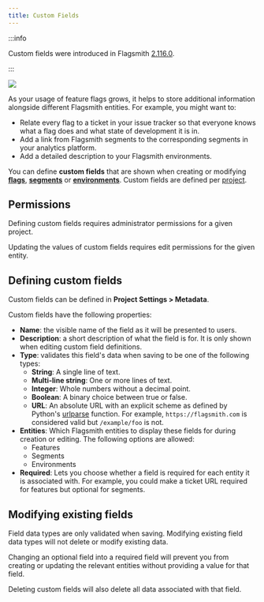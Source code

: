 ```yaml
---
title: Custom Fields
---
```


:::info

Custom fields were introduced in Flagsmith [2.116.0](https://github.com/Flagsmith/flagsmith/releases/tag/v2.116.0).

:::

![](/img/metadata/metadata-example.png)

As your usage of feature flags grows, it helps to store additional information alongside different Flagsmith entities.
For example, you might want to:

- Relate every flag to a ticket in your issue tracker so that everyone knows what a flag does and what state of
  development it is in.
- Add a link from Flagsmith segments to the corresponding segments in your analytics platform.
- Add a detailed description to your Flagsmith environments.

You can define **custom fields** that are shown when creating or modifying
[**flags**](/basic-features/managing-features.md), [**segments**](/basic-features/segments.md) or
[**environments**](/basic-features/overview.md#environments). Custom fields are defined per
[project](/basic-features/overview.md#projects).

## Permissions

Defining custom fields requires administrator permissions for a given project.

Updating the values of custom fields requires edit permissions for the given entity.

## Defining custom fields

Custom fields can be defined in **Project Settings > Metadata**.

Custom fields have the following properties:

- **Name**: the visible name of the field as it will be presented to users.
- **Description**: a short description of what the field is for. It is only shown when editing custom field definitions.
- **Type**: validates this field's data when saving to be one of the following types:
  - **String**: A single line of text.
  - **Multi-line string**: One or more lines of text.
  - **Integer**: Whole numbers without a decimal point.
  - **Boolean**: A binary choice between true or false.
  - **URL**: An absolute URL with an explicit scheme as defined by Python's
    [urlparse](https://docs.python.org/3/library/urllib.parse.html#urllib.parse.urlparse) function. For example,
    `https://flagsmith.com` is considered valid but `/example/foo` is not.
- **Entities**: Which Flagsmith entities to display these fields for during creation or editing. The following options
  are allowed:
  - Features
  - Segments
  - Environments
- **Required**: Lets you choose whether a field is required for each entity it is associated with. For example, you
  could make a ticket URL required for features but optional for segments.

## Modifying existing fields

Field data types are only validated when saving. Modifying existing field data types will not delete or modify existing
data.

Changing an optional field into a required field will prevent you from creating or updating the relevant entities
without providing a value for that field.

Deleting custom fields will also delete all data associated with that field.
